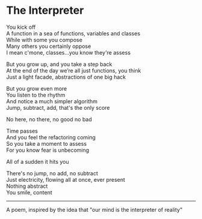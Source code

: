 # The Interpreter


You kick off  
A function in a sea of functions, variables and classes  
While with some you compose  
Many others you certainly oppose  
I mean c'mone, classes...you know they're assess

But you grow up, and you take a step back  
At the end of the day we’re all just functions, you think  
Just a light facade, abstractions of one big hack

But you grow even more  
You listen to the rhythm  
And notice a much simpler algorithm  
Jump, subtract, add, that's the only score

No here, no there, no good no bad

Time passes  
And you feel the refactoring coming  
So you take a moment to assess  
For you know fear is unbecoming

All of a sudden it hits you

There's no jump, no add, no subtract  
Just electricity, flowing all at once, ever present  
Nothing abstract  
You smile, content

* * *

A poem, inspired by the idea that "our mind is the interpreter of reality"

